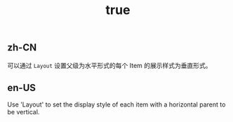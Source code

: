 ﻿---
order: 6
title:
  zh-CN: Item垂直展示
  en-US: Item Vertical
---

## zh-CN

可以通过 `Layout` 设置父级为水平形式的每个 Item 的展示样式为垂直形式。

## en-US

Use 'Layout' to set the display style of each item with a horizontal parent to be vertical.
